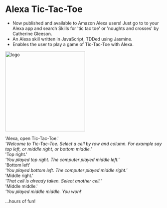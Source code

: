 # Alexa Tic-Tac-Toe


* Now published and available to Amazon Alexa users!  Just go to to your Alexa app and search Skills for 'tic tac toe' or 'noughts and crosses' by Catherine Gleeson.
* An Alexa skill written in JavaScript, TDDed using Jasmine.
* Enables the user to play a game of Tic-Tac-Toe with Alexa.

<img width="256" alt="logo" src="https://user-images.githubusercontent.com/25392162/26873671-8a27214a-4b72-11e7-9563-18c5af90701b.png">

'Alexa, open Tic-Tac-Toe.'                                  
*'Welcome to Tic-Tac-Toe. Select a cell by row and column. For example say top left, or middle right, or bottom middle.'*             
'Top right.'            
*'You played top right.  The computer played middle left.'*             
'Bottom left'            
*'You played bottom left.  The computer played middle right.'*           
'Middle right.'        
*'That cell is already taken. Select another cell.'*          
'Middle middle.'           
*'You played middle middle.  You won!'*            

...hours of fun!

